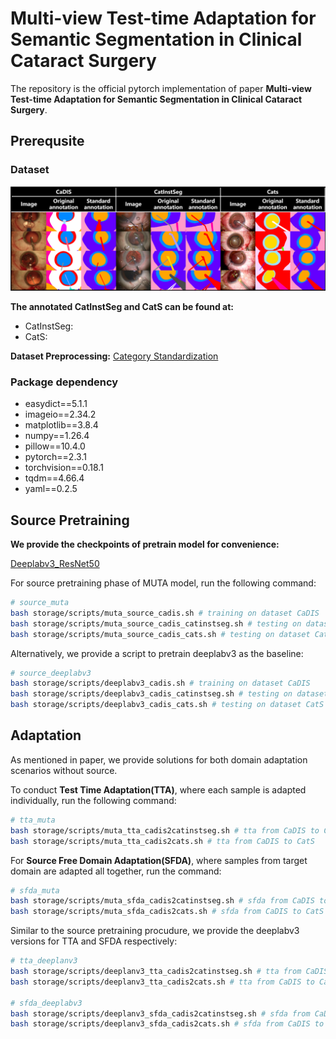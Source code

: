 # Multi-view Test-time Adaptation for Semantic Segmentation in Clinical Cataract Surgery
The repository is the official pytorch implementation of paper **Multi-view Test-time Adaptation for Semantic Segmentation in Clinical Cataract Surgery**. 

## Prerequsite
### Dataset
![](https://github.com/liamheng/CAI-algorithms/blob/main/figs/dataset_overview_github.png)

**The annotated CatInstSeg and CatS can be found at:**

- CatInstSeg: [](https://github.com/liamheng/CAI-algorithms/blob/main/storage/datasets/CatInstSeg)
- CatS: [](https://github.com/liamheng/CAI-algorithms/blob/main/storage/datasets/CatS)

**Dataset Preprocessing:** [Category Standardization](https://github.com/liamheng/CAI-algorithms/blob/main/Category%20Standardization.pdf)

### Package dependency

- easydict==5.1.1
- imageio==2.34.2
- matplotlib==3.8.4
- numpy==1.26.4
- pillow==10.4.0
- pytorch==2.3.1
- torchvision==0.18.1
- tqdm==4.66.4
- yaml==0.2.5

## Source Pretraining

**We provide the checkpoints of pretrain model for convenience:**

[Deeplabv3_ResNet50](https://www.dropbox.com/scl/fi/c4gd9jw8tq471o5jxu95l/deeplabv3_cadis.pth?rlkey=pqotfmc5cpb7crklbawvz0dl3&st=xgoxvc61&dl=0)


For source pretraining phase of MUTA model, run the following command:

```sh
# source_muta
bash storage/scripts/muta_source_cadis.sh # training on dataset CaDIS
bash storage/scripts/muta_source_cadis_catinstseg.sh # testing on dataset CatInstSeg
bash storage/scripts/muta_source_cadis_cats.sh # testing on dataset CatS
```

Alternatively, we provide a script to pretrain deeplabv3 as the baseline:
```sh
# source_deeplabv3
bash storage/scripts/deeplabv3_cadis.sh # training on dataset CaDIS
bash storage/scripts/deeplabv3_cadis_catinstseg.sh # testing on dataset CatInstSeg
bash storage/scripts/deeplabv3_cadis_cats.sh # testing on dataset CatS
```

## Adaptation
As mentioned in paper, we provide solutions for both domain adaptation scenarios without source.

To conduct **Test Time Adaptation(TTA)**, where each sample is adapted individually, run the following command:

```sh
# tta_muta
bash storage/scripts/muta_tta_cadis2catinstseg.sh # tta from CaDIS to CatInstSeg
bash storage/scripts/muta_tta_cadis2cats.sh # tta from CaDIS to CatS
```

For **Source Free Domain Adaptation(SFDA)**, where samples from target domain are adapted all together, run the command:

```sh
# sfda_muta
bash storage/scripts/muta_sfda_cadis2catinstseg.sh # sfda from CaDIS to CatInstSeg
bash storage/scripts/muta_sfda_cadis2cats.sh # sfda from CaDIS to CatS
```

Similar to the source pretraining procudure, we provide the deeplabv3 versions for TTA and SFDA respectively:

```sh
# tta_deeplanv3
bash storage/scripts/deeplanv3_tta_cadis2catinstseg.sh # tta from CaDIS to CatInstSeg
bash storage/scripts/deeplanv3_tta_cadis2cats.sh # tta from CaDIS to CatS

# sfda_deeplabv3
bash storage/scripts/deeplanv3_sfda_cadis2catinstseg.sh # sfda from CaDIS to CatInstSeg
bash storage/scripts/deeplanv3_sfda_cadis2cats.sh # sfda from CaDIS to CatS
```
